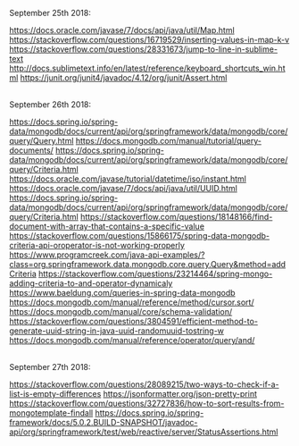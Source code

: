 September 25th 2018:
	<p>https://docs.oracle.com/javase/7/docs/api/java/util/Map.html
	https://stackoverflow.com/questions/16719529/inserting-values-in-map-k-v
	https://stackoverflow.com/questions/28331673/jump-to-line-in-sublime-text
	http://docs.sublimetext.info/en/latest/reference/keyboard_shortcuts_win.html
	https://junit.org/junit4/javadoc/4.12/org/junit/Assert.html</p>
	<br>
September 26th 2018:
	<p>https://docs.spring.io/spring-data/mongodb/docs/current/api/org/springframework/data/mongodb/core/query/Query.html
	https://docs.mongodb.com/manual/tutorial/query-documents/
	https://docs.spring.io/spring-data/mongodb/docs/current/api/org/springframework/data/mongodb/core/query/Criteria.html
	https://docs.oracle.com/javase/tutorial/datetime/iso/instant.html
	https://docs.oracle.com/javase/7/docs/api/java/util/UUID.html
	https://docs.spring.io/spring-data/mongodb/docs/current/api/org/springframework/data/mongodb/core/query/Criteria.html
	https://stackoverflow.com/questions/18148166/find-document-with-array-that-contains-a-specific-value
	https://stackoverflow.com/questions/15866175/spring-data-mongodb-criteria-api-oroperator-is-not-working-properly
	https://www.programcreek.com/java-api-examples/?class=org.springframework.data.mongodb.core.query.Query&method=addCriteria
	https://stackoverflow.com/questions/23214464/spring-mongo-adding-criteria-to-and-operator-dynamicaly
	https://www.baeldung.com/queries-in-spring-data-mongodb
	https://docs.mongodb.com/manual/reference/method/cursor.sort/
	https://docs.mongodb.com/manual/core/schema-validation/
	https://stackoverflow.com/questions/3804591/efficient-method-to-generate-uuid-string-in-java-uuid-randomuuid-tostring-w
	https://docs.mongodb.com/manual/reference/operator/query/and/</p>
	<br>
September 27th 2018:
	<p>https://stackoverflow.com/questions/28089215/two-ways-to-check-if-a-list-is-empty-differences
	https://jsonformatter.org/json-pretty-print
	https://stackoverflow.com/questions/32727836/how-to-sort-results-from-mongotemplate-findall
	https://docs.spring.io/spring-framework/docs/5.0.2.BUILD-SNAPSHOT/javadoc-api/org/springframework/test/web/reactive/server/StatusAssertions.html</p>
